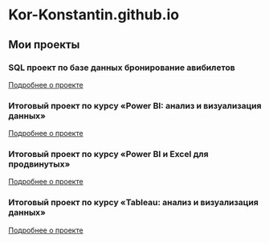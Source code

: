 # Kor-Konstantin.github.io
## Мои проекты
  ### SQL проект по базе данных бронирование авибилетов
  [Подробнее о проекте](https://github.com/Kor-Konstantin/Kor-Konstantin.github.io/tree/d42415181856b8d5ed4eba8402fc3f7f5d9c6297/projects/SQL%20project)
  
  ### Итоговый проект по курсу «Power BI: анализ и визуализация данных»
  [Подробнее о проекте](/projects/Dashbord_PBI)
  
  ### Итоговый проект по курсу «Power BI и Excel для продвинутых»
  [Подробнее о проекте](/projects/Dashbord_PBI_2)

### Итоговый проект по курсу «Tableau: анализ и визуализация данных»
  [Подробнее о проекте](/projects/video_game_sales_analysis)
